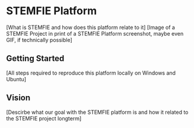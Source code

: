 # STEMFIE Platform
[What is STEMFIE and how does this platform relate to it]
[Image of a STEMFIE Project in print of a STEMFIE Platform screenshot, maybe even GIF, if technically possible]

## Getting Started
[All steps required to reproduce this platform locally on Windows and Ubuntu]

## Vision
[Descirbe what our goal with the STEMFIE platform is and how it related to the STEMFIE project longterm]
